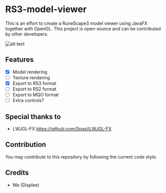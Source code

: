 # RS3-model-viewer
This is an effort to create a RuneScape3 model viewer using JavaFX together with OpenGL.
This project is open-source and can be contributed by other developers.

![alt text](https://i.imgur.com/OJhslY0.png)

## Features

- [x] Model rendering
- [ ] Texture rendering
- [x] Export to RS3 format
- [ ] Export to RS2 format
- [ ] Export to MQO format
- [ ] Extra controls?

## Special thanks to
- LWJGL-FX https://github.com/Spasi/LWJGL-FX

## Contribution
You may contribute to this repository by following the current code style.

## Credits
- Me (Displee)
